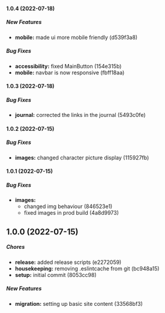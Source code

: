 #### 1.0.4 (2022-07-18)

##### New Features

-   **mobile:** made ui more mobile friendly (d539f3a8)

##### Bug Fixes

-   **accessibility:** fixed MainButton (154e315b)
-   **mobile:** navbar is now responsive (fbff18aa)

#### 1.0.3 (2022-07-18)

##### Bug Fixes

-   **journal:** corrected the links in the journal (5493c0fe)

#### 1.0.2 (2022-07-15)

##### Bug Fixes

-   **images:** changed character picture display (115927fb)

#### 1.0.1 (2022-07-15)

##### Bug Fixes

-   **images:**
    -   changed img behaviour (846523e1)
    -   fixed images in prod build (4a8d9973)

## 1.0.0 (2022-07-15)

##### Chores

-   **release:** added release scripts (e2272059)
-   **housekeeping:** removing .eslintcache from git (bc948a15)
-   **setup:** initial commit (8053cc98)

##### New Features

-   **migration:** setting up basic site content (33568bf3)
